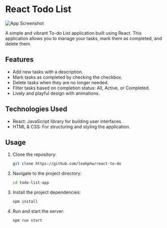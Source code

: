 # React Todo List

![App Screenshot](screenshot.png)

A simple and vibrant To-do List application built using React. This application allows you to manage your tasks, mark them as completed, and delete them.

## Features

- Add new tasks with a description.
- Mark tasks as completed by checking the checkbox.
- Delete tasks when they are no longer needed.
- Filter tasks based on completion status: All, Active, or Completed.
- Lively and playful design with animations.

## Technologies Used

- React: JavaScript library for building user interfaces.
- HTML & CSS: For structuring and styling the application.

## Usage

1. Clone the repository:

   ```bash
   git clone https://github.com/leahphw/react-to-do
   ```

2. Navigate to the project directory:
    ```bash
    cd todo-list-app
    ```

3. Install the project dependencies:
    ```bash
    npm install
    ```

4. Run and start the server:
    ```bash
    npm run start
    ```
